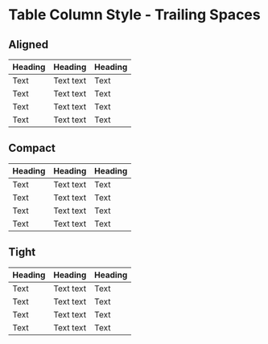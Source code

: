 # Table Column Style - Trailing Spaces

## Aligned

| Heading | Heading   | Heading |
| ------- | --------- | ------- |
| Text    | Text text | Text    |
| Text    | Text text | Text    | 
| Text    | Text text | Text    |  
| Text    | Text text | Text    |   

## Compact

| Heading | Heading | Heading |
| --- | --- | --- |
| Text | Text text | Text |
| Text | Text text | Text | 
| Text | Text text | Text |  
| Text | Text text | Text |   

## Tight

|Heading|Heading|Heading|
|---|---|---|
|Text|Text text|Text|
|Text|Text text|Text| 
|Text|Text text|Text|  
|Text|Text text|Text|   

<!-- markdownlint-configure-file {
  "table-column-style": {
    "style": "any"
  },
  "no-trailing-spaces": false
} -->

